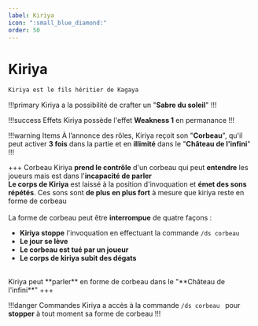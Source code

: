 ```yaml
---
label: Kiriya
icon: ":small_blue_diamond:"
order: 50
---
```


# Kiriya

```txt
Kiriya est le fils héritier de Kagaya
```

!!!primary
Kiriya a la possibilité de crafter un "**Sabre du soleil**"
!!!

!!!success Effets
Kiriya possède l'effet **Weakness 1** en permanance
!!!

!!!warning Items
À l’annonce des rôles, Kiriya reçoit son "**Corbeau**", qu'il peut activer **3 fois** dans la partie et en **illimité** dans le "**Château de l'infini**"
!!!

+++ Corbeau
Kiriya **prend le contrôle** d'un corbeau qui peut **entendre** les joueurs mais est dans l'**incapacité de parler** <br>
**Le corps de Kiriya** est laissé à la position d'invoquation et **émet des sons répétés**. Ces sons sont **de plus en plus fort** à mesure que kiriya reste en forme de corbeau <br>
<br>
La forme de corbeau peut être **interrompue** de quatre façons : <br>
- **Kiriya stoppe** l'invoquation en effectuant la commande ```/ds corbeau ```<br>
- **Le jour se lève** <br>
- **Le corbeau est tué par un joueur** <br>
- **Le corps de kiriya subit des dégats** <br>
<br>
Kiriya peut **parler** en forme de corbeau dans le "**Château de l'infini**"
+++ 

!!!danger Commandes
Kiriya a accès à la commande ```/ds corbeau ``` pour **stopper** à tout moment sa forme de corbeau
!!!

